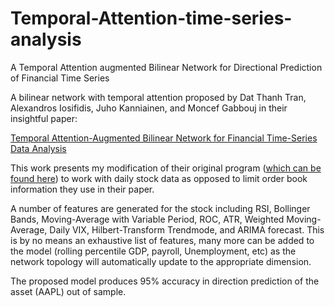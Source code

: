 # Temporal-Attention-time-series-analysis
A Temporal Attention augmented Bilinear Network for Directional Prediction of Financial Time Series

A bilinear network with temporal attention proposed by Dat Thanh Tran, Alexandros Iosifidis, Juho Kanniainen, and Moncef Gabbouj 
in their insightful paper:

[Temporal Attention-Augmented Bilinear Network for Financial Time-Series Data Analysis](https://ieeexplore.ieee.org/document/8476227)

This work presents my modification of their original program ([which can be found here](https://github.com/viebboy/TABL)) to work with daily stock data as opposed to limit order book information they use in their paper.

A number of features are generated for the stock including RSI, Bollinger Bands, Moving-Average with Variable Period, ROC, ATR, Weighted Moving-Average, Daily VIX, Hilbert-Transform Trendmode, and ARIMA forecast. This is by no means an exhaustive list of features, many more can be added to the model (rolling percentile GDP, payroll, Unemployment, etc) as the network topology will automatically update to the appropriate dimension. 

The proposed model produces 95% accuracy in direction prediction of the asset (AAPL) out of sample.
